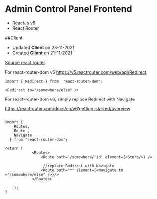 # Admin Control Panel Frontend 
- ReactJs v6
- React Router

##Client
- Updated **Client** on 23-11-2021
- Created **Client** on 21-11-2021

[Source react router]( https://reactrouter.com/docs/en/v6/getting-started/tutorial)

For react-router-dom v5
https://v5.reactrouter.com/web/api/Redirect

```
import { Redirect } from 'react-router-dom';

<Redirect to="/somewhere/else" />

```

For react-router-dom v6, simply replace Redirect with Navigate

https://reactrouter.com/docs/en/v6/getting-started/overview
```

import {
    Routes,
    Route ,
    Navigate
  } from "react-router-dom";

return (
            <Routes>
                <Route path='/somewhere/:id' element={<Store/>} />

                 //replace Redirect with Navigate
                <Route path="*" element={<Navigate to ="/somewhere/else" />}/>
            </Routes>

    );
}
```
